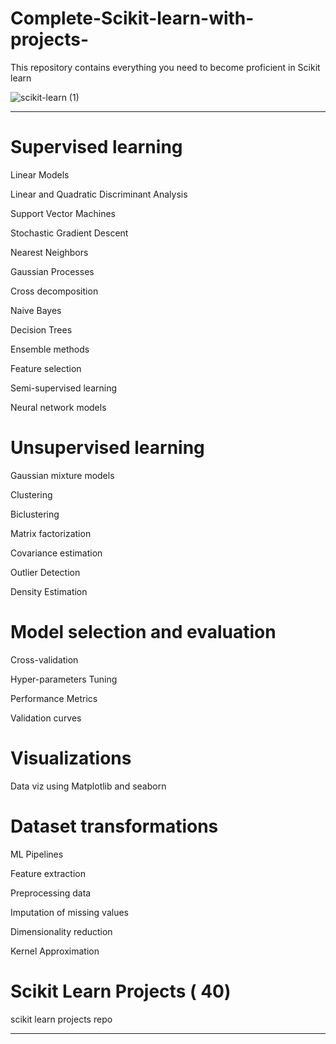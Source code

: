# Complete-Scikit-learn-with-projects-
This repository contains everything you need to become proficient in Scikit learn


![scikit-learn (1)](https://user-images.githubusercontent.com/104568275/210075287-f07d6935-607b-428a-bcfe-c49f9a8ce604.png)


---

# Supervised learning

Linear Models

Linear and Quadratic Discriminant Analysis

Support Vector Machines

Stochastic Gradient Descent

Nearest Neighbors

Gaussian Processes

Cross decomposition

Naive Bayes

Decision Trees

Ensemble methods

Feature selection

Semi-supervised learning

Neural network models

# Unsupervised learning

Gaussian mixture models

Clustering

Biclustering

Matrix factorization

Covariance estimation

Outlier Detection

Density Estimation

# Model selection and evaluation

Cross-validation

Hyper-parameters Tuning

Performance Metrics

Validation curves

# Visualizations

Data viz using Matplotlib and seaborn

# Dataset transformations

ML Pipelines

Feature extraction

Preprocessing data

Imputation of missing values

Dimensionality reduction

Kernel Approximation

# Scikit Learn Projects ( 40)

scikit learn projects repo 

---
